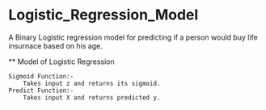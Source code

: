 # Logistic_Regression_Model
 A Binary Logistic regression model for predicting if a person would buy life insurnace based on his age.
 
 
** Model of Logistic Regression


    Sigmoid Function:-
        Takes input z and returns its sigmoid.
    Predict Function:-
        Takes input X and returns predicted y.
 

